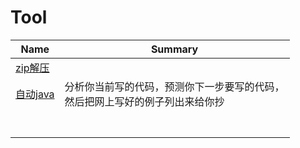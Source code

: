 # Tool

| Name                                     | Summary                                  |
| ---------------------------------------- | ---------------------------------------- |
| [zip解压](http://www.kekaosx.com/zh-cn/index.php) |                                          |
| [自动java](https://www.codota.com/)        | 分析你当前写的代码，预测你下一步要写的代码，<br />然后把网上写好的例子列出来给你抄 |
|                                          |                                          |
|                                          |                                          |
|                                          |                                          |
|                                          |                                          |
|                                          |                                          |
|                                          |                                          |
|                                          |                                          |

